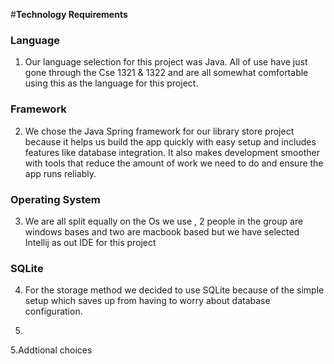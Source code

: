 #**Technology Requirements**

### Language 
1. Our language selection for this project was Java. All of use have just gone through the Cse 1321 & 1322 and are all somewhat comfortable using this as the language for this project.


### Framework
2. We chose the Java Spring framework for our library store project because it helps us build the app quickly with easy setup and includes features like database integration. It also makes development smoother with tools that reduce the amount of work we need to do and ensure the app runs reliably.


### Operating System
3. We are all split equally on the Os we use , 2 people in the group are windows bases and two are macbook based but we have selected Intellij as out IDE for this project


### SQLite
4. For the storage method we decided to use SQLite because of the simple setup which saves up from having to worry about database configuration.


5.
5.Addtional choices 

